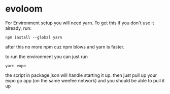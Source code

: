 # evoloom

For Environment setup you will need yarn.
To get this if you don't use it already, run:

`npm install --global yarn`

after this no more npm cuz npm blows and yarn is faster.

to run the environment you can just run

`yarn expo`  

the script in package.json will handle starting it up. then just pull up your expo go app (on the same weefee network) and you should be able to pull it up
